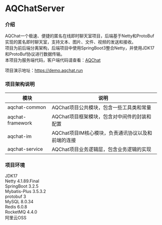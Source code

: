 # AQChatServer

### 介绍
AQChat一个极速、便捷的匿名在线即时聊天室项目，后端基于Netty和ProtoBuf实现的匿名即时聊天室，支持文本、图片、文件、视频的发送和接收。
<br/>
项目为前后端分离架构，后端项目中使用SpringBoot3整合Netty，并使用JDK17和ProtoBuf协议进行数据传输。
<br/>
本项目为服务端代码，客户端代码请查看：<a href="https://gitee.com/howcode/aq-chat">AQChat</a>


项目演示地址：https://demo.aqchat.run


### 项目架构说明
| 模块               | 说明                            |
|------------------|-------------------------------|
| aqchat-common    | AQChat项目公共模块，包含一些工具类和常量       |
| aqchat-framework | AQChat项目框架模块，包含对中间件的封装和配置     |
| aqchat-im        | AQChat项目IM核心模块，负责通讯协议以及和前端的连接 |
| aqchat-service   | AQChat项目业务逻辑层，包含业务逻辑的实现       |


### 项目环境
JDK17 <br/>
Netty 4.1.89.Final <br/>
SpringBoot 3.2.5 <br/>
Mybatis-Plus 3.5.3.2<br/>
protobuf 3 <br/>
MySQL 8.0.34 <br/>
Redis 6.0.8 <br/>
RocketMQ 4.4.0 <br/>
阿里云OSS

